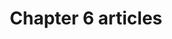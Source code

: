 ---
title: Chapter 6 articles
type: articles
content:
    items:
        '@taxonomy.tag': ch6_article
    order:
        by: header.article.number
        dir: asc
---